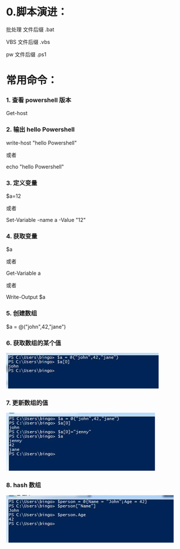 # 0.脚本演进：

批处理  文件后缀 .bat

VBS    文件后缀 .vbs

pw     文件后缀 .ps1

# 常用命令：

### 1. 查看 powershell 版本

Get-host 

### 2.  输出 hello Powershell

write-host "hello Powershell"

或者

echo "hello Powershell"

### 3. 定义变量

$a=12

或者

Set-Variable -name a -Value "12"

### 4. 获取变量

$a

或者

Get-Variable a

或者

Write-Output $a

### 5. 创建数组

 $a = @("john",42,"jane")
 
### 6. 获取数组的某个值

![image](./static/group01.jpg)

### 7. 更新数组的值

![image](./static/group02.jpg)

### 8. hash 数组

![image](./static/hash.jpg)
